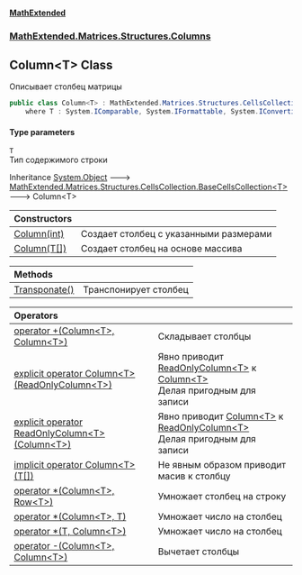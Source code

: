 #### [MathExtended](index.md 'index')
### [MathExtended.Matrices.Structures.Columns](MathExtended_Matrices_Structures_Columns.md 'MathExtended.Matrices.Structures.Columns')
## Column&lt;T&gt; Class
Описывает столбец матрицы  
```csharp
public class Column<T> : MathExtended.Matrices.Structures.CellsCollection.BaseCellsCollection<T>
    where T : System.IComparable, System.IFormattable, System.IConvertible, System.IComparable<T>, System.IEquatable<T>
```
#### Type parameters
<a name='MathExtended_Matrices_Structures_Columns_Column_T__T'></a>
`T`  
Тип содержимого строки
  

Inheritance [System.Object](https://docs.microsoft.com/en-us/dotnet/api/System.Object 'System.Object') &#129106; [MathExtended.Matrices.Structures.CellsCollection.BaseCellsCollection&lt;](MathExtended_Matrices_Structures_CellsCollection_BaseCellsCollection_T_.md 'MathExtended.Matrices.Structures.CellsCollection.BaseCellsCollection&lt;T&gt;')[T](MathExtended_Matrices_Structures_Columns_Column_T_.md#MathExtended_Matrices_Structures_Columns_Column_T__T 'MathExtended.Matrices.Structures.Columns.Column&lt;T&gt;.T')[&gt;](MathExtended_Matrices_Structures_CellsCollection_BaseCellsCollection_T_.md 'MathExtended.Matrices.Structures.CellsCollection.BaseCellsCollection&lt;T&gt;') &#129106; Column&lt;T&gt;  

| Constructors | |
| :--- | :--- |
| [Column(int)](MathExtended_Matrices_Structures_Columns_Column_T__Column(int).md 'MathExtended.Matrices.Structures.Columns.Column&lt;T&gt;.Column(int)') | Создает столбец с указанными размерами<br/> |
| [Column(T[])](MathExtended_Matrices_Structures_Columns_Column_T__Column(T__).md 'MathExtended.Matrices.Structures.Columns.Column&lt;T&gt;.Column(T[])') | Создает столбец на основе массива<br/> |

| Methods | |
| :--- | :--- |
| [Transponate()](MathExtended_Matrices_Structures_Columns_Column_T__Transponate().md 'MathExtended.Matrices.Structures.Columns.Column&lt;T&gt;.Transponate()') | Транспонирует столбец<br/> |

| Operators | |
| :--- | :--- |
| [operator +(Column&lt;T&gt;, Column&lt;T&gt;)](MathExtended_Matrices_Structures_Columns_Column_T__op_Addition(MathExtended_Matrices_Structures_Columns_Column_T__MathExtended_Matrices_Structures_Columns_Column_T_).md 'MathExtended.Matrices.Structures.Columns.Column&lt;T&gt;.op_Addition(MathExtended.Matrices.Structures.Columns.Column&lt;T&gt;, MathExtended.Matrices.Structures.Columns.Column&lt;T&gt;)') | Складывает столбцы<br/> |
| [explicit operator Column&lt;T&gt;(ReadOnlyColumn&lt;T&gt;)](MathExtended_Matrices_Structures_Columns_Column_T__op_ExplicitMathExtended_Matrices_Structures_Columns_Column_T_(MathExtended_Matrices_Structures_Columns_ReadOnlyColumn_T_).md 'MathExtended.Matrices.Structures.Columns.Column&lt;T&gt;.op_Explicit MathExtended.Matrices.Structures.Columns.Column&lt;T&gt;(MathExtended.Matrices.Structures.Columns.ReadOnlyColumn&lt;T&gt;)') | Явно приводит [ReadOnlyColumn&lt;T&gt;](MathExtended_Matrices_Structures_Columns_ReadOnlyColumn_T_.md 'MathExtended.Matrices.Structures.Columns.ReadOnlyColumn&lt;T&gt;') к [Column&lt;T&gt;](MathExtended_Matrices_Structures_Columns_Column_T_.md 'MathExtended.Matrices.Structures.Columns.Column&lt;T&gt;')<br/>Делая пригодным для записи<br/> |
| [explicit operator ReadOnlyColumn&lt;T&gt;(Column&lt;T&gt;)](MathExtended_Matrices_Structures_Columns_Column_T__op_ExplicitMathExtended_Matrices_Structures_Columns_ReadOnlyColumn_T_(MathExtended_Matrices_Structures_Columns_Column_T_).md 'MathExtended.Matrices.Structures.Columns.Column&lt;T&gt;.op_Explicit MathExtended.Matrices.Structures.Columns.ReadOnlyColumn&lt;T&gt;(MathExtended.Matrices.Structures.Columns.Column&lt;T&gt;)') | Явно приводит [Column&lt;T&gt;](MathExtended_Matrices_Structures_Columns_Column_T_.md 'MathExtended.Matrices.Structures.Columns.Column&lt;T&gt;') к [ReadOnlyColumn&lt;T&gt;](MathExtended_Matrices_Structures_Columns_ReadOnlyColumn_T_.md 'MathExtended.Matrices.Structures.Columns.ReadOnlyColumn&lt;T&gt;')<br/>Делая пригодным для записи<br/> |
| [implicit operator Column&lt;T&gt;(T[])](MathExtended_Matrices_Structures_Columns_Column_T__op_ImplicitMathExtended_Matrices_Structures_Columns_Column_T_(T__).md 'MathExtended.Matrices.Structures.Columns.Column&lt;T&gt;.op_Implicit MathExtended.Matrices.Structures.Columns.Column&lt;T&gt;(T[])') | Не явным образом приводит масив к столбцу<br/> |
| [operator *(Column&lt;T&gt;, Row&lt;T&gt;)](MathExtended_Matrices_Structures_Columns_Column_T__op_Multiply(MathExtended_Matrices_Structures_Columns_Column_T__MathExtended_Matrices_Structures_Rows_Row_T_).md 'MathExtended.Matrices.Structures.Columns.Column&lt;T&gt;.op_Multiply(MathExtended.Matrices.Structures.Columns.Column&lt;T&gt;, MathExtended.Matrices.Structures.Rows.Row&lt;T&gt;)') | Умножает столбец на строку<br/> |
| [operator *(Column&lt;T&gt;, T)](MathExtended_Matrices_Structures_Columns_Column_T__op_Multiply(MathExtended_Matrices_Structures_Columns_Column_T__T).md 'MathExtended.Matrices.Structures.Columns.Column&lt;T&gt;.op_Multiply(MathExtended.Matrices.Structures.Columns.Column&lt;T&gt;, T)') | Умножает число на столбец<br/> |
| [operator *(T, Column&lt;T&gt;)](MathExtended_Matrices_Structures_Columns_Column_T__op_Multiply(T_MathExtended_Matrices_Structures_Columns_Column_T_).md 'MathExtended.Matrices.Structures.Columns.Column&lt;T&gt;.op_Multiply(T, MathExtended.Matrices.Structures.Columns.Column&lt;T&gt;)') | Умножает число на столбец<br/> |
| [operator -(Column&lt;T&gt;, Column&lt;T&gt;)](MathExtended_Matrices_Structures_Columns_Column_T__op_Subtraction(MathExtended_Matrices_Structures_Columns_Column_T__MathExtended_Matrices_Structures_Columns_Column_T_).md 'MathExtended.Matrices.Structures.Columns.Column&lt;T&gt;.op_Subtraction(MathExtended.Matrices.Structures.Columns.Column&lt;T&gt;, MathExtended.Matrices.Structures.Columns.Column&lt;T&gt;)') | Вычетает столбцы<br/> |
